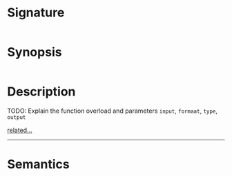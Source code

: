 # Signature
```vikid-signature
```

# Synopsis
```vikid-synopsis
```

# Description
TODO: Explain the function overload and parameters `input`, `formaat`, `type`, `output`

[related...](type)

----
# Semantics